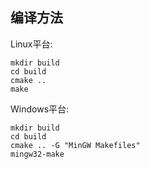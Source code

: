 ## 编译方法 

Linux平台:
```shell
mkdir build
cd build
cmake ..
make
```

Windows平台:
```shell
mkdir build
cd build
cmake .. -G "MinGW Makefiles"
mingw32-make
```